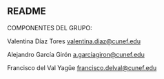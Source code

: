 README
-----------------------

COMPONENTES DEL GRUPO:

Valentina Díaz Tores
valentina.diaz@cunef.edu

Alejandro García Girón
a.garciagiron@cunef.edu

Francisco del Val Yagüe
francisco.delval@cunef.edu